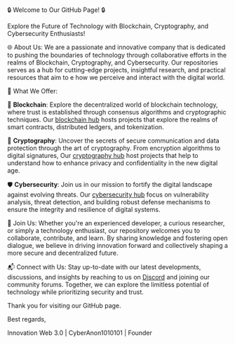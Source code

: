 🔒 Welcome to Our GitHub Page! 🔒

Explore the Future of Technology with Blockchain, Cryptography, and Cybersecurity Enthusiasts!

🌐 About Us:
We are a passionate and innovative company that is dedicated to pushing the boundaries 
of technology through collaborative efforts in the realms of Blockchain, Cryptography, and Cybersecurity. Our repositories serves as a hub 
for cutting-edge projects, insightful research, and practical resources that aim to e how we perceive and interact with 
the digital world.

🔗 What We Offer:

🔐 **Blockchain**: Explore the decentralized world of blockchain technology, where trust is established through consensus algorithms and cryptographic techniques. Our [blockchain hub](https://github.com/Innovation-Web-3-0-Blockchain) hosts projects that explore the realms of smart contracts, distributed ledgers, and tokenization.

🔑 **Cryptography**: Uncover the secrets of secure communication and data protection through the art of cryptography. From encryption algorithms to digital signatures, Our [cryptography hub](https://github.com/Innovation-Web-3-0-Cryptography) host projects that help to understand how to enhance privacy and confidentiality in the new digital age.

🛡️ **Cybersecurity**: Join us in our mission to fortify the digital landscape against evolving threats. Our [cybersecurity hub](https://github.com/Innovation-Web-3-0-Cybersecurity) focus on vulnerability analysis, threat detection, and building robust defense mechanisms to ensure the integrity and resilience of digital systems.

🤝 Join Us:
Whether you're an experienced developer, a curious researcher, or simply a technology enthusiast, our repository welcomes you to collaborate, contribute, and learn. By sharing knowledge and fostering open dialogue, we believe in driving innovation forward and collectively shaping a more secure and decentralized future.

📬 Connect with Us:
Stay up-to-date with our latest developments, discussions, and insights by reaching to us on [Discord](https://discord.gg/3US7BJC82V) and joining our community forums. Together, we can explore the limitless potential of technology while prioritizing security and trust.

Thank you for visiting our GitHub page.

Best regards,

Innovation Web 3.0 | CyberAnon1010101 | Founder

